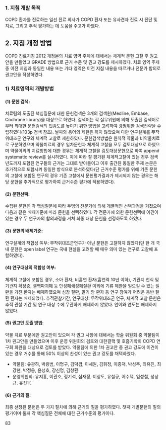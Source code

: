 ### 1. 지침 개발 목적
COPD 환자를 진료하는 일선 진료 의사가 COPD 환자 또는 유사견자 진료 시 진단 및 치료, 그리고 추적 평가하는 데 도움을 주고가 하였다.

## 2. 지침 개정 방법
COPD 진료지침 2012 개정본의 치료 영역 주제에 대해서는 체계적 문헌 고찰 후 권고안을 만들었고 GRADE 방법으로 근거 수준 및 권고 강도를 제시하였다.
치료 영역 주제 중 이전 지침과 동일한 내용 또는 기타 영역은 이전 지침 내용을 따르거나 전문가 합의로 권고안을 작성하였다.

### 1) 치료영역의 개발방법
#### (1) 문헌 검색:
치료팀의 도출된 핵심질문에 대한 문헌검색은 3개의 검색원(Medline, Embase, Cochrane library)을 대상으로 하였다. 검색어는 각 실무위원에 의해 도출된 검색어로부터 최대한 문헌검색의 민감도를 높이기 위한 방법을 고려하여 광범위한 검색전략을 수립하였다(103p 검색 참조). 날짜와 용어의 제한은 하지 않았으며 다만 연구설계를 무작위대조군 연구와 체계적 고찰로 제한하였다.
문헌검색방법은 원칙적 약물과 비약물치료로 구분하였으며 약물치료의 경우 일차문헌과 체계적 고찰을 모두 검토대상으로 하였으며 약물이외의 치료방법에 대한 경우는 체계적 고찰을 검토대상문헌으로 하여 append systematic review를 실시하였다. 이에 따라 잘 평가된 체계적고찰이 있는 경우 검색년도까지 포함된 연구들의 근거는 그대로 받아들이고 이후 출간된 동일한 주제 논문은 추가적으로 포함시켜 동일한 방식으로 분석하였다(단 근거수준 평가를 위해 기존 문헌의 고찰에 포함된 연구의 경우 기존 고찰에서 문헌평가결과가 제시되지 않는 경우는 해당 문헌을 추가적으로 평가하여 근거수준 평가에 적용하였다).

#### (2) 문헌선택:
수집된 문헌은 각 핵심질문에 따라 두명의 전문가에 의해 개별적인 선택과정을 거쳤으며 다음과 같은 배제기준에 따라 문헌을 선택하였다. 각 전문가에 의한 문헌선택에 이견이 있는 경우 두 연구자의 합의과정을 거쳐 최종 대상 문헌을 선정하도록 하였다.

#### (3) 문헌의 배제기준:
연구설계의 적합성 여부: 무작위대조군연구가 아닌 문헌은 고찰하지 않았다(단 한 개 국내 문헌은 open label 연구는 국내 현실을 고려할 때 매우 의미 있는 연구로 고찰에 포함하였다).

#### (4) 연구대상의 적합성 여부:
체계적 고찰에 포함된 경우, 소아 환자, 비흡연 환자(흡연력 10년 이하), 기관지 천식 및 기관지 확장증, 결핵파괴폐 등 만성폐쇄성폐질환 이외에 기류 제한을 일으킬 수 있는 질환을 가진 환자는 배제하였으며 심장 질환, 말기 암 환자 등 연구 참여가 어려운 동반 질환 환자는 배제되었다.
추적관찰기간, 연구대상: 무작위대조군 연구, 체계적 고찰 문헌은 추적 관찰 기간 및 연구 대상 수에 무관하게 배제하지 않았다.
언어와 연도는 배제하지 않았다.

#### (5) 권고안 도출 방법:
약물 치료 부분에만 권고안이 있으며 각 권고 사항에 대해서는 학술 위원회 중 약물팀이 1차 권고안을 만들었으며 이후 운영 위원회의 검토와 대한결핵 및 호흡기학회 COPD 연구회 회원을 대상으로 검토를 받았다. 약물팀에 의한 1차 권고안 중 권고 강도에 이견이 있는 경우 거수를 통해 50% 이상의 찬성이 있는 권고 강도를 채택하였다.
*   약물팀: 유광하, 박용범, 이명구, 김덕겸, 이세원, 김휘정, 이종덕, 박성주, 최유진, 최강현, 박정웅, 윤성호, 강신명, 김창환
*   운영위원회: 유지홍, 이관호, 정기석, 심재정, 이상도, 유철규, 어수택, 임성철, 성상규, 유진목

#### (6) 근거의 질:
최종 선정된 문헌은 두 가지 절차에 의해 근거의 질을 평가하였다. 첫째 개별문헌의 질의 평가이며 둘째 각 핵심질문 전체에 대한 근거수준의 평가이다.

<PAGE>83